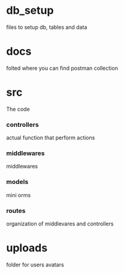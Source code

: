 # db_setup
files to setup db, tables and data

# docs
folted where you can find postman collection

# src
The code

### controllers
actual function that perform actions

### middlewares
middlewares

### models
mini orms

### routes
organization of middlevares and controllers

# uploads
folder for users avatars